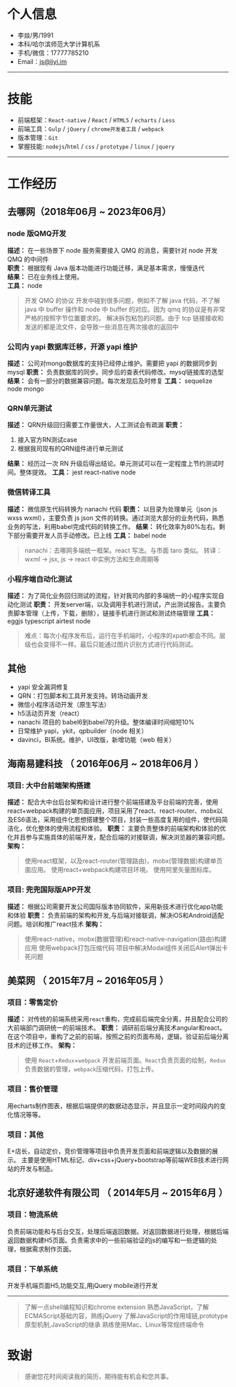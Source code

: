 # 个人信息

- 李燚/男/1991
- 本科/哈尔滨师范大学计算机系
- 手机/微信：17777785210
- Email：js@liyi.im

---

# 技能

- 前端框架：`React-native` / `React` / `HTML5` / `echarts` / `Less`
- 前端工具：`Gulp` / `jQuery` / `chrome开发者工具` / `webpack`
- 版本管理：`Git`
- 掌握技能: `nodejs`/`html` / `css` / `prototype` / `linux` / `jquery`

---

# 工作经历

## 去哪网（2018年06月 ~ 2023年06月）

### node 版QMQ开发

**描述：** 在一些场景下 node 服务需要接入 QMQ 的消息，需要针对 node 开发 QMQ 的中间件  
**职责：** 根据现有 Java 版本功能进行功能迁移，满足基本需求，慢慢迭代  
**结果：** 已在业务线上使用。  
**工具：** node
> 开发 QMQ 的协议
> 开发中碰到很多问题，例如不了解 java 代码，不了解 java 中 buffer 操作和 node 中 buffer 的对应。因为 qmq 的协议是有非常严格的按照字节位置要求的。
> 解决拆包粘包的问题。由于 tcp 链接接收和发送的都是流文件，会导致一些消息在两次接收的返回中

### 公司内 yapi 数据库迁移，开源 yapi 维护

**描述：** 公司对mongo数据库的支持已经停止维护。需要把 yapi 的数据同步到 mysql
**职责：** 负责数据库的同步。同步后的查表代码修改。mysql链接库的选型
**结果：** 会有一部分的数据兼容问题。每次发现后及时修复
**工具：** sequelize node mongo

### QRN单元测试

**描述：** QRN升级回归需要工作量很大，人工测试会有疏漏
**职责：** 
1. 接入官方RN测试case
2. 根据我司现有的QRN组件进行单元测试

**结果：** 经历过一次 RN 升级后得出结论。单元测试可以在一定程度上节约测试时间。整体提效。
**工具：** jest react-native node

### 微信转译工具

**描述：** 微信原生代码转换为 nanachi 代码
**职责：** 以目录为处理单元（json js wxss wxml），主要负责 js json 文件的转换。通过浏览大部分的业务代码，熟悉业务的写法，利用babel完成代码的转换工作。
**结果：** 转化效率为80%左右。剩下部分需要开发人员手动修改。已上线
**工具：** babel node
> nanachi：去哪网多端统一框架。react 写法。与市面 taro 类似。
> 转译：wxml -> jsx, js -> react 中实例方法和生命周期等

### 小程序端自动化测试

**描述：** 为了简化业务回归测试的流程，针对我司内部的多端统一的小程序实现自动化测试
**职责：** 开发server端，以及调用手机进行测试，产出测试报告。主要负责脚本管理（上传，下载，删除），链接手机进行测试和测试终端管理
**工具：** eggjs typescript airtest node
> 难点：每次小程序发布后，运行在手机端时，小程序的xpath都会不同。层级也会变得不一样。最后只能通过图片识别方式进行代码测试。

## 其他

- yapi 安全漏洞修复
- QRN：打包脚本和工具开发支持。转场动画开发
- 微信小程序活动开发（原生写法）
- h5活动页开发（react）
- nanachi 项目的 babel6到babel7的升级。整体编译时间缩短10% 
- 日常维护 yapi，ykit，qpbuilder（node 相关）
- davinci，BI系统。维护，UI改版，新增功能（web 相关）

## 海南易建科技 （ 2016年06月 ~ 2018年06月 ）

### 项目: 大中台前端架构搭建

**描述：** 配合大中台后台架构和设计进行整个前端搭建及平台前端的完善，使用react+webpack构建的单页面应用，项目采用了react、react-router、mobx以及ES6语法，采用组件化思想搭建整个项目，封装一些高度复用的组件，使代码简洁化，优化整体的使用流程和体验。
**职责：** 主要负责整体的前端架构和体验的优化并且参与实施具体的前端开发，配合后端的对接联调，解决浏览器的兼容问题。
**架构：**

> 使用react框架，以及react-router(管理路由)，mobx(管理数据)构建单页面应用。
使用react+webpack构建项目环境。
使用阿里矢量图标库。

### 项目: 兜兜国际版APP开发

**描述：** 根据公司需要开发公司国际版本协同软件，采用新技术进行优化app功能和体验
**职责：** 负责前端的架构和开发,与后端对接联调，解决iOS和Android适配问题。培训和推广react技术
**架构：**
> 使用react-native，mobx(数据管理)和react-native-navigation(路由)构建应用
使用webpack打包压缩代码
项目中解决Modal组件关闭后Alert弹出卡死问题


## 美菜网 （ 2015年7月 ~ 2016年05月 ）

### 项目：零售定价

**描述：** 对传统的前端系统采用`react`重构，完成前后端完全分离，并且配合公司的大前端部门调研统一的前端技术。
**职责：** 调研前后端分离技术angular和react。在这个项目中，重构了之前的前端，按照之前的页面布局，逻辑，验证前后端分离技术的迁移工作。
**架构：** 

> 使用 `React`+`Redux`+`webpack` 开发前端页面。`React`负责页面的绘制，`Redux`负责数据的管理，`webpack`压缩代码，打包上传。

### 项目：售价管理

用echarts制作图表，根据后端提供的数据动态显示，并且显示一定时间段内的变化情况等等。

### 项目：其他

E+店长，自动定价，竞价管理等项目中负责开发页面和前端逻辑以及数据的展示。
主要是使用HTML标记、div+css+jQuery+bootstrap等前端WEB技术进行网站的开发与制造。

## 北京好递软件有限公司 （ 2014年5月 ~ 2015年6月 ）

### 项目：物流系统

负责前端功能和与后台交互，处理后端返回数据。对返回数据进行处理，根据后端返回数据构建H5页面。负责需求中的一些前端验证的js的编写和一些逻辑的处理，根据需求制作页面。

### 项目：下单系统

开发手机端页面H5,功能交互,用jQuery mobile进行开发

---

> 了解一点shell编程知识和chrome extension
熟悉JavaScript，了解ECMAScript基础内容，熟练jQuery
了解JavaScript的作用域链,prototype原型机制,JavaScript的继承
熟练使用Mac、Linux等常规终端命令

# 致谢

> 感谢您花时间阅读我的简历，期待能有机会和您共事。



